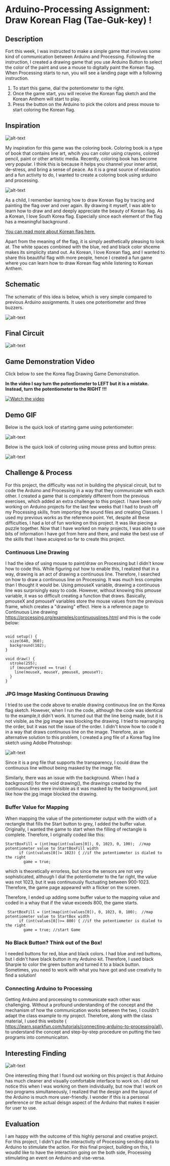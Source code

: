 # Arduino-Processing Assignment: Draw Korean Flag (Tae-Guk-key) !

## Description
Fort this week, I was instructed to make a simple game that involves some kind of communication between Arduino and Processing. Following the instruction, I created a drawing game that you use Arduino Button to select the color of the paint and use a mouse to digitally paint the Korean flag. When Processing starts to run, you will see a landing page with a following instruction. 

1. To start this game, dial the potentiometer to the right. 
2. Once the game start, you will receive the Korean flag sketch and the Korean Anthem will start to play.
3. Press the button on the Arduino to pick the colors and press mouse to start coloring the Korean flag. 

## Inspiration
![alt-text](Images/coloringbook.jpg)

My inspiration for this game was the coloring book. Coloring book is a type of book that contains line art, whcih you can color using crayons, colored pencil, paint or other artistic media. Recently, coloring book has become very popular. I think this is because it helps you channel your inner artist, de-stress, and bring a sense of peace. As it is a great source of relaxation and a fun activity to do, I wanted to create a coloring book using arduino and processing. 

![alt-text](Images/KoreanFlagImage.png)

As a child, I remember learning how to draw Korean flag by tracing and painting the flag over and over again. By drawing it myself, I was able to learn how to draw and and deeply appreciate the beauty of Korean flag. As a Korean, I love South Korea flag. Especially since each element of the flag has a meaningful background . 

[You can read more about Korean flag here.](https://theculturetrip.com/asia/south-korea/articles/a-brief-history-of-the-south-korean-flag/)

Apart from the meaning of the flag, it is simply aesthetically pleasing to look at. The white spaces combined with the blue, red and black color shceme makes its simplicity stand out. As Korean, I love Korean flag, and I wanted to share this beautiful flag with more people, hence I created a fun game where you can learn how to draw Korean flag while listening to Korean Anthem. 

## Schematic 

The schematic of this idea is below, which is very simple compared to previous Arduino assignments. It uses one potentiometer and three buzzers.

![alt-text](Images/schematic.jpg)

## Final Circuit
![alt-text](Images/circuit.png)

## Game Demonstration Video 

Click below to see the Korea flag Drawing Game Demonstration. 

**In the video I say turn the potentiometer to LEFT but it is a mistake. Instead, turn the potentiometer to the RIGHT !!!**

[![Watch the video](Images/youtubeimage.png)](https://youtu.be/A0OAqD5EGqc)

## Demo GIF  

Below is the quick look of starting game using potentiometer:

![alt-text](Images/start.gif)

Below is the quick look of coloring using mouse press and button press:

![alt-text](Images/color.gif)

## Challenge & Process

For this project, the difficulty was not in building the physical circuit, but to code the Arduino and Processing in a way that they communicate with each other.  I created a game that is completely different from the previous exercises, which added an extra challenge to this project. I have been only working on Arduino projects for the last few weeks that I had to brush off my Processing skills, from importing the sound files and creating Classes. I used my previous works as the reference point. Yet, despite all these difficulties, I had a lot of fun working on this project. It was like piecing a puzzle together. Now that I have worked on many projects, I was able to use bits of information I have got from here and there, and make the best use of the skills that I have acuiqred so far to create this project.

### Continuous Line Drawing

I had the idea of using mouse to paint/draw on Processing but I didn't know how to code this. While figuring out how to enable this, I realized that in a way, drawing is an act of drawing a continuous line. Therefore, I searched on how to draw a continuous line on Processing. It was much less complex than I thought it would be. Using pmouseX variable, drawing a continuous line was surprisingly easy to code. However, without knowing this pmouse variable, it was so difficult creating a function that draws. Basically, pmouseX and pmouseY variables store the mouse values from the previous frame, which creates a "drawing" effect. 
Here is a reference page to Continuous Line drawing https://processing.org/examples/continuouslines.html
and this is the code below:

````

void setup() {
  size(640, 360);
  background(102);
}

void draw() {
  stroke(255);
  if (mousePressed == true) {
    line(mouseX, mouseY, pmouseX, pmouseY);
  }
}

````

### JPG Image Masking Continuous Drawing

I tried to use the code above to enable drawing continuous line on the Korea flag sketch. However, when I run the code, although the code was identical to the example,it didn't work. It turned out that the line being made, but it is not visible, as the jpg image was blocking the drawing. I tried to rearranging the order, but it was not the issue of the order. I didn't know how to code it in a way that draws continuous line on the image. Therefore, as an alternative solution to this problem, I created a png file of a Korea flag line sketch using Adobe Photoshop:

![alt-text](Images/KoreanFlagSketch.png)

Since it is a png file that supports the transparency, I could draw the continuous line without being masked by the image file. 

Similarly, there was an issue with the background. When I had a background() for the void drawing(), the drawings created by the continuous lines were invisible as it was masked by the background, just like how the jpg image blocked the drawing. 

### Buffer Value for Mapping

When mapping the value of the potentiometer output with the width of a rectangle that fills the Start button to grey, I added the buffer value. Originally, I wanted the game to start when the filling of rectangle is complete. Therefore, I originally coded like this:

````
StartBoxFill = (int)map(int(values[0]), 0, 1023, 0, 100);  //map potentiometer value to StartBoxFill width
      if (int(values[0])= 1023) { //if the potentiometer is dialed to the right
        game = true;
````
which is theoretically errorless, but since the sensors are not very sophisticated, although I dial the potentiometer to the far right, the value was not 1023, but it was continuously fluctuating between 900-1023. Therefore, the game page appeared with a flicker on the screen. 

Therefore, I ended up adding some buffer value to the mapping value and coded in a whay that if the value exceeds 800, the game starts. 

````
 StartBoxFill = (int)map(int(values[0]), 0, 1023, 0, 100);  //map potentiometer value to StartBox width
      if (int(values[0])>= 800) { //if the potentiometer is dialed to the right
        game = true; //start Game
````

### No Black Button? Think out of the Box!

I needed buttons for red, blue and black colors. I had blue and red buttons, but I didn't have black button in my Arduino kit. Therefore, I used black Sharpie to color the green button and turned it to a black button. Sometimes, you need to work with what you have got and use creativity to find a solution! 


### Connecting Arduino to Processing 

Getting Arduino and processing to communicate each other was challenging. Without a profound understanding of the concept and the mechanism of how the communication works between the two, I couldn't adapt the class example to my project. Therefore, along with the class material, I used this website (
https://learn.sparkfun.com/tutorials/connecting-arduino-to-processing/all), to understand the concept and step-by-step procedure on putting the two programs into communicaiton. 

## Interesting Finding

![alt-text](Images/processingvsarduino.png)

One interesting thing that I found out working on this project is that Arduino has much cleaner and visually comfortable interface to work on. I did not notice this when I was working on them individually, but now that I work on two programs simultaneously, I realized that the design and the layout of the Arduino is much more user-friendly. I wonder if this is a personal preference or the actual deisgn aspect of the Arduino that makes it easier for user to use. 

## Evaluation
I am happy with the outcome of this highly personal and creative project. For this project, I didn't put the interactivity of Processing sending data to Arduino to stimulate the action. For this final project, building on this, I woudld like to have the interaction going on the both side, Processing stimulating an event on Arduino and vise-versa. 

